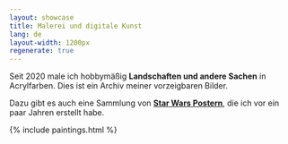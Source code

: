 ```yaml
---
layout: showcase
title: Malerei und digitale Kunst
lang: de
layout-width: 1200px
regenerate: true
---
```


Seit 2020 male ich hobbymäßig **Landschaften und andere Sachen** in Acrylfarben. Dies ist ein Archiv meiner vorzeigbaren Bilder.

Dazu gibt es auch eine Sammlung von **[Star Wars Postern](/poster)**, die ich vor ein paar Jahren erstellt habe.

{% include paintings.html %}
